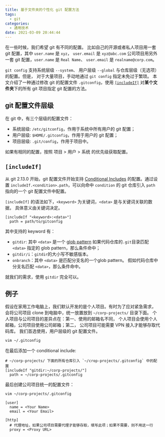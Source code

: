 ```yaml
---
title: 基于文件夹的个性化 git 配置方法
tags:
  - git
categories:
  - 通用技术
date: 2021-03-09 20:44:44
---
```



在一些时候，我们希望 git 有不同的配置。
比如自己的开源或者私人项目用一套 git 配置，其中 `user.name` 是 `xyz`，
`user.email` 是 `xyz@abc.com`
公司项目用另外一套 git 配置，`user.name` 是 `Real Name`、
`user.email` 是 `realname@corp.com`。

`git config` 支持系统层级 `--system`、
用户层级 `--global` 与仓库层级（无选项）的配置。但是，
对于大量项目，手动地通过 `git config` 指定未免过于繁琐。
本文介绍了一种通过修改 git 的配置文件 `.gitconfig`，使用
[`[includeIf]`](https://git-scm.com/docs/git-config#_conditional_includes)
对**某个文件夹**下的所有 git 项目指定 git 配置的方法。

<!--more-->

## git 配置文件层级

在 git 中，有三个层级的配置文件：

- 系统层级: `/etc/gitconfig`，作用于系统中所有用户的 git 配置；
- 用户层级: `$HOME/.gitconfig`，作用于用户的 git 配置；
- 项目层级: `.git/config`，作用于项目中。

如果有相同的配置，按照 项目 > 用户 > 系统 的优先级获取配置。

## `[includeIf]`

从 git 2.13.0 开始，git 配置文件开始支持
[Conditional Includes](https://git-scm.com/docs/git-config#_conditional_includes)
的配置。通过设置 `includeIf.<condition>.path`，可以向命中 `condition` 的
git 仓库引入 `path` 指向的一个 git 配置文件中配置。

`[includeIf]` 的语法如下，`<keyword>` 为关键词，`<data>` 是与关键词关联的数据，
具体意义由关键词决定。

```gitconfig
[includeIf "<keyword>:<data>"]
  path = path/to/gitconfig
```

其中支持的 keyword 有：

- `gitdir`: 其中 `<data>` 是一个 [glob pattern](https://en.wikipedia.org/wiki/Glob_(programming))
如果代码仓库的`.git`目录匹配 `<data>` 指定的 glob pattern，那么条件命中；
- `gitdir/i`：`gitdir`的大小写不敏感版本。
- `onbranch`：其中 `<data>` 是匹配分支名的一个glob pattern。
  假如代码仓库中分支名匹配 `<data>`，那么条件命中。

就我们的需求，使用 `gitdir` 完全可以。

## 例子

假设在家用工作电脑上，我们默认开发的是个人项目。有时为了应对紧急需求，
会将公司项目 clone 到电脑中，统一放置放到 `~/corp-projects/` 目录下面。
个人项目与公司项目的差异点在：第一、使用的邮箱名不同，
个人项目会使用个人邮箱，公司项目使用公司邮箱；第二，
公司项目可能需要 VPN 接入才能够存取代码库。
我们首选使用，用户层级的 git 配置文件。

```bash
vim ~/.gitconfig
```

在最后添加一个 conditional include:

```gitconfig
# ~/corp-projects/ 下面的所有仓库引入 `~/crop-projects/.gitconfig` 中的配置
[includeIf "gitdir:~/corp-projects/"]
  path = ~/corp-projects/.gitconfig
```

最后创建公司项目统一的配置文件：

```bash
vim ~/corp-projects/.gitconfig
```

```gitconfig
[user]
  name = <Your Name>
  email = <Your Email>

[http]
  # 代理地址，如果公司项目需要代理才能够存取，填写此项；如果不需要，则不用这一行
  proxy = <Proxy URL>
```
